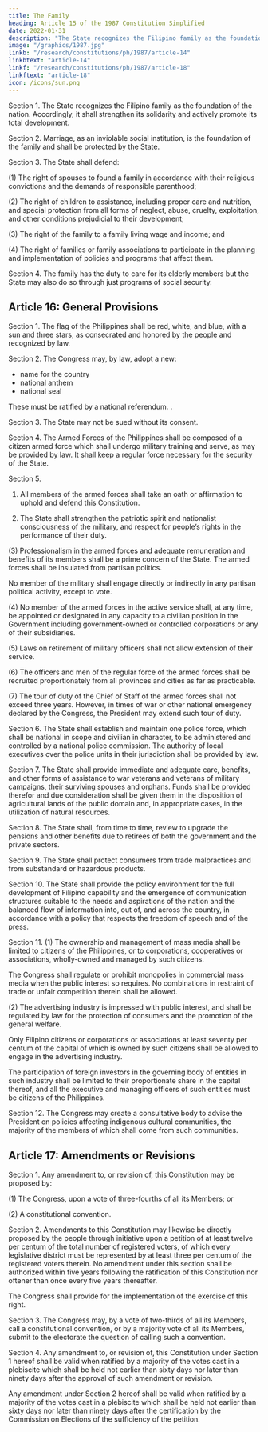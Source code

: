 ```yaml
---
title: The Family
heading: Article 15 of the 1987 Constitution Simplified
date: 2022-01-31
description: "The State recognizes the Filipino family as the foundation of the nation. Accordingly, it shall strengthen its solidarity and actively promote its total development"
image: "/graphics/1987.jpg"
linkb: "/research/constitutions/ph/1987/article-14"
linkbtext: "article-14"
linkf: "/research/constitutions/ph/1987/article-18"
linkftext: "article-18"
icon: /icons/sun.png
---
```



Section 1. The State recognizes the Filipino family as the foundation of the nation. Accordingly, it shall strengthen its solidarity and actively promote its total development.

Section 2. Marriage, as an inviolable social institution, is the foundation of the family and shall be protected by the State.

Section 3. The State shall defend:

(1) The right of spouses to found a family in accordance with their religious convictions and the demands of responsible parenthood;

(2) The right of children to assistance, including proper care and nutrition, and special protection from all forms of neglect, abuse, cruelty, exploitation, and other conditions prejudicial to their development;

(3) The right of the family to a family living wage and income; and

(4) The right of families or family associations to participate in the planning and implementation of policies and programs that affect them.

Section 4. The family has the duty to care for its elderly members but the State may also do so through just programs of social security.



## Article 16: General Provisions

Section 1. The flag of the Philippines shall be red, white, and blue, with a sun and three stars, as consecrated and honored by the people and recognized by law.

Section 2. The Congress may, by law, adopt a new:
- name for the country
- national anthem
- national seal

These must be ratified by a national referendum.<!-- , which shall all be truly reflective and symbolic of the ideals, history, and traditions of the people. Such law shall take effect only upon its ratification by the people in --> .


Section 3. The State may not be sued without its consent.

Section 4. The Armed Forces of the Philippines shall be composed of a citizen armed force which shall undergo military training and serve, as may be provided by law. It shall keep a regular force necessary for the security of the State.

Section 5.

1. All members of the armed forces shall take an oath or affirmation to uphold and defend this Constitution.

2. The State shall strengthen the patriotic spirit and nationalist consciousness of the military, and respect for people’s rights in the performance of their duty.

(3) Professionalism in the armed forces and adequate remuneration and benefits of its members shall be a prime concern of the State. The armed forces shall be insulated from partisan politics.

No member of the military shall engage directly or indirectly in any partisan political activity, except to vote.

(4) No member of the armed forces in the active service shall, at any time, be appointed or designated in any capacity to a civilian position in the Government including government-owned or controlled corporations or any of their subsidiaries.

(5) Laws on retirement of military officers shall not allow extension of their service.

(6) The officers and men of the regular force of the armed forces shall be recruited proportionately from all provinces and cities as far as practicable.

(7) The tour of duty of the Chief of Staff of the armed forces shall not exceed three years. However, in times of war or other national emergency declared by the Congress, the President may extend such tour of duty.

Section 6. The State shall establish and maintain one police force, which shall be national in scope and civilian in character, to be administered and controlled by a national police commission. The authority of local executives over the police units in their jurisdiction shall be provided by law.

Section 7. The State shall provide immediate and adequate care, benefits, and other forms of assistance to war veterans and veterans of military campaigns, their surviving spouses and orphans. Funds shall be provided therefor and due consideration shall be given them in the disposition of agricultural lands of the public domain and, in appropriate cases, in the utilization of natural resources.

Section 8. The State shall, from time to time, review to upgrade the pensions and other benefits due to retirees of both the government and the private sectors.

Section 9. The State shall protect consumers from trade malpractices and from substandard or hazardous products.

Section 10. The State shall provide the policy environment for the full development of Filipino capability and the emergence of communication structures suitable to the needs and aspirations of the nation and the balanced flow of information into, out of, and across the country, in accordance with a policy that respects the freedom of speech and of the press.

Section 11. (1) The ownership and management of mass media shall be limited to citizens of the Philippines, or to corporations, cooperatives or associations, wholly-owned and managed by such citizens.

The Congress shall regulate or prohibit monopolies in commercial mass media when the public interest so requires. No combinations in restraint of trade or unfair competition therein shall be allowed.

(2) The advertising industry is impressed with public interest, and shall be regulated by law for the protection of consumers and the promotion of the general welfare.

Only Filipino citizens or corporations or associations at least seventy per centum of the capital of which is owned by such citizens shall be allowed to engage in the advertising industry.

The participation of foreign investors in the governing body of entities in such industry shall be limited to their proportionate share in the capital thereof, and all the executive and managing officers of such entities must be citizens of the Philippines.

Section 12. The Congress may create a consultative body to advise the President on policies affecting indigenous cultural communities, the majority of the members of which shall come from such communities.



## Article 17: Amendments or Revisions

Section 1. Any amendment to, or revision of, this Constitution may be proposed by:

(1) The Congress, upon a vote of three-fourths of all its Members; or

(2) A constitutional convention.

Section 2. Amendments to this Constitution may likewise be directly proposed by the people through initiative upon a petition of at least twelve per centum of the total number of registered voters, of which every legislative district must be represented by at least three per centum of the registered voters therein. No amendment under this section shall be authorized within five years following the ratification of this Constitution nor oftener than once every five years thereafter.

The Congress shall provide for the implementation of the exercise of this right.

Section 3. The Congress may, by a vote of two-thirds of all its Members, call a constitutional convention, or by a majority vote of all its Members, submit to the electorate the question of calling such a convention.

Section 4. Any amendment to, or revision of, this Constitution under Section 1 hereof shall be valid when ratified by a majority of the votes cast in a plebiscite which shall be held not earlier than sixty days nor later than ninety days after the approval of such amendment or revision.

Any amendment under Section 2 hereof shall be valid when ratified by a majority of the votes cast in a plebiscite which shall be held not earlier than sixty days nor later than ninety days after the certification by the Commission on Elections of the sufficiency of the petition.
